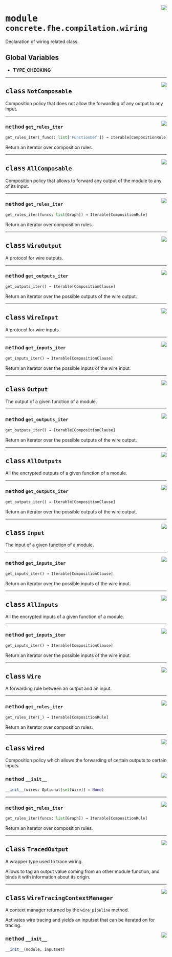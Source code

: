 <!-- markdownlint-disable -->

<a href="../../frontends/concrete-python/concrete/fhe/compilation/wiring.py#L0"><img align="right" style="float:right;" src="https://img.shields.io/badge/-source-cccccc?style=flat-square"></a>

# <kbd>module</kbd> `concrete.fhe.compilation.wiring`
Declaration of wiring related class. 

**Global Variables**
---------------
- **TYPE_CHECKING**


---

<a href="../../frontends/concrete-python/concrete/fhe/compilation/wiring.py#L18"><img align="right" style="float:right;" src="https://img.shields.io/badge/-source-cccccc?style=flat-square"></a>

## <kbd>class</kbd> `NotComposable`
Composition policy that does not allow the forwarding of any output to any input. 




---

<a href="../../frontends/concrete-python/concrete/fhe/compilation/wiring.py#L23"><img align="right" style="float:right;" src="https://img.shields.io/badge/-source-cccccc?style=flat-square"></a>

### <kbd>method</kbd> `get_rules_iter`

```python
get_rules_iter(_funcs: list['FunctionDef']) → Iterable[CompositionRule]
```

Return an iterator over composition rules. 


---

<a href="../../frontends/concrete-python/concrete/fhe/compilation/wiring.py#L30"><img align="right" style="float:right;" src="https://img.shields.io/badge/-source-cccccc?style=flat-square"></a>

## <kbd>class</kbd> `AllComposable`
Composition policy that allows to forward any output of the module to any of its input. 




---

<a href="../../frontends/concrete-python/concrete/fhe/compilation/wiring.py#L35"><img align="right" style="float:right;" src="https://img.shields.io/badge/-source-cccccc?style=flat-square"></a>

### <kbd>method</kbd> `get_rules_iter`

```python
get_rules_iter(funcs: list[Graph]) → Iterable[CompositionRule]
```

Return an iterator over composition rules. 


---

<a href="../../frontends/concrete-python/concrete/fhe/compilation/wiring.py#L53"><img align="right" style="float:right;" src="https://img.shields.io/badge/-source-cccccc?style=flat-square"></a>

## <kbd>class</kbd> `WireOutput`
A protocol for wire outputs. 




---

<a href="../../frontends/concrete-python/concrete/fhe/compilation/wiring.py#L59"><img align="right" style="float:right;" src="https://img.shields.io/badge/-source-cccccc?style=flat-square"></a>

### <kbd>method</kbd> `get_outputs_iter`

```python
get_outputs_iter() → Iterable[CompositionClause]
```

Return an iterator over the possible outputs of the wire output. 


---

<a href="../../frontends/concrete-python/concrete/fhe/compilation/wiring.py#L65"><img align="right" style="float:right;" src="https://img.shields.io/badge/-source-cccccc?style=flat-square"></a>

## <kbd>class</kbd> `WireInput`
A protocol for wire inputs. 




---

<a href="../../frontends/concrete-python/concrete/fhe/compilation/wiring.py#L71"><img align="right" style="float:right;" src="https://img.shields.io/badge/-source-cccccc?style=flat-square"></a>

### <kbd>method</kbd> `get_inputs_iter`

```python
get_inputs_iter() → Iterable[CompositionClause]
```

Return an iterator over the possible inputs of the wire input. 


---

<a href="../../frontends/concrete-python/concrete/fhe/compilation/wiring.py#L77"><img align="right" style="float:right;" src="https://img.shields.io/badge/-source-cccccc?style=flat-square"></a>

## <kbd>class</kbd> `Output`
The output of a given function of a module. 




---

<a href="../../frontends/concrete-python/concrete/fhe/compilation/wiring.py#L85"><img align="right" style="float:right;" src="https://img.shields.io/badge/-source-cccccc?style=flat-square"></a>

### <kbd>method</kbd> `get_outputs_iter`

```python
get_outputs_iter() → Iterable[CompositionClause]
```

Return an iterator over the possible outputs of the wire output. 


---

<a href="../../frontends/concrete-python/concrete/fhe/compilation/wiring.py#L92"><img align="right" style="float:right;" src="https://img.shields.io/badge/-source-cccccc?style=flat-square"></a>

## <kbd>class</kbd> `AllOutputs`
All the encrypted outputs of a given function of a module. 




---

<a href="../../frontends/concrete-python/concrete/fhe/compilation/wiring.py#L99"><img align="right" style="float:right;" src="https://img.shields.io/badge/-source-cccccc?style=flat-square"></a>

### <kbd>method</kbd> `get_outputs_iter`

```python
get_outputs_iter() → Iterable[CompositionClause]
```

Return an iterator over the possible outputs of the wire output. 


---

<a href="../../frontends/concrete-python/concrete/fhe/compilation/wiring.py#L111"><img align="right" style="float:right;" src="https://img.shields.io/badge/-source-cccccc?style=flat-square"></a>

## <kbd>class</kbd> `Input`
The input of a given function of a module. 




---

<a href="../../frontends/concrete-python/concrete/fhe/compilation/wiring.py#L119"><img align="right" style="float:right;" src="https://img.shields.io/badge/-source-cccccc?style=flat-square"></a>

### <kbd>method</kbd> `get_inputs_iter`

```python
get_inputs_iter() → Iterable[CompositionClause]
```

Return an iterator over the possible inputs of the wire input. 


---

<a href="../../frontends/concrete-python/concrete/fhe/compilation/wiring.py#L126"><img align="right" style="float:right;" src="https://img.shields.io/badge/-source-cccccc?style=flat-square"></a>

## <kbd>class</kbd> `AllInputs`
All the encrypted inputs of a given function of a module. 




---

<a href="../../frontends/concrete-python/concrete/fhe/compilation/wiring.py#L133"><img align="right" style="float:right;" src="https://img.shields.io/badge/-source-cccccc?style=flat-square"></a>

### <kbd>method</kbd> `get_inputs_iter`

```python
get_inputs_iter() → Iterable[CompositionClause]
```

Return an iterator over the possible inputs of the wire input. 


---

<a href="../../frontends/concrete-python/concrete/fhe/compilation/wiring.py#L145"><img align="right" style="float:right;" src="https://img.shields.io/badge/-source-cccccc?style=flat-square"></a>

## <kbd>class</kbd> `Wire`
A forwarding rule between an output and an input. 




---

<a href="../../frontends/concrete-python/concrete/fhe/compilation/wiring.py#L153"><img align="right" style="float:right;" src="https://img.shields.io/badge/-source-cccccc?style=flat-square"></a>

### <kbd>method</kbd> `get_rules_iter`

```python
get_rules_iter(_) → Iterable[CompositionRule]
```

Return an iterator over composition rules. 


---

<a href="../../frontends/concrete-python/concrete/fhe/compilation/wiring.py#L163"><img align="right" style="float:right;" src="https://img.shields.io/badge/-source-cccccc?style=flat-square"></a>

## <kbd>class</kbd> `Wired`
Composition policy which allows the forwarding of certain outputs to certain inputs. 

<a href="../../frontends/concrete-python/concrete/fhe/compilation/wiring.py#L170"><img align="right" style="float:right;" src="https://img.shields.io/badge/-source-cccccc?style=flat-square"></a>

### <kbd>method</kbd> `__init__`

```python
__init__(wires: Optional[set[Wire]] = None)
```








---

<a href="../../frontends/concrete-python/concrete/fhe/compilation/wiring.py#L173"><img align="right" style="float:right;" src="https://img.shields.io/badge/-source-cccccc?style=flat-square"></a>

### <kbd>method</kbd> `get_rules_iter`

```python
get_rules_iter(funcs: list[Graph]) → Iterable[CompositionRule]
```

Return an iterator over composition rules. 


---

<a href="../../frontends/concrete-python/concrete/fhe/compilation/wiring.py#L196"><img align="right" style="float:right;" src="https://img.shields.io/badge/-source-cccccc?style=flat-square"></a>

## <kbd>class</kbd> `TracedOutput`
A wrapper type used to trace wiring. 

Allows to tag an output value coming from an other module function, and binds it with information about its origin. 





---

<a href="../../frontends/concrete-python/concrete/fhe/compilation/wiring.py#L208"><img align="right" style="float:right;" src="https://img.shields.io/badge/-source-cccccc?style=flat-square"></a>

## <kbd>class</kbd> `WireTracingContextManager`
A context manager returned by the `wire_pipeline` method. 

Activates wire tracing and yields an inputset that can be iterated on for tracing. 

<a href="../../frontends/concrete-python/concrete/fhe/compilation/wiring.py#L215"><img align="right" style="float:right;" src="https://img.shields.io/badge/-source-cccccc?style=flat-square"></a>

### <kbd>method</kbd> `__init__`

```python
__init__(module, inputset)
```









